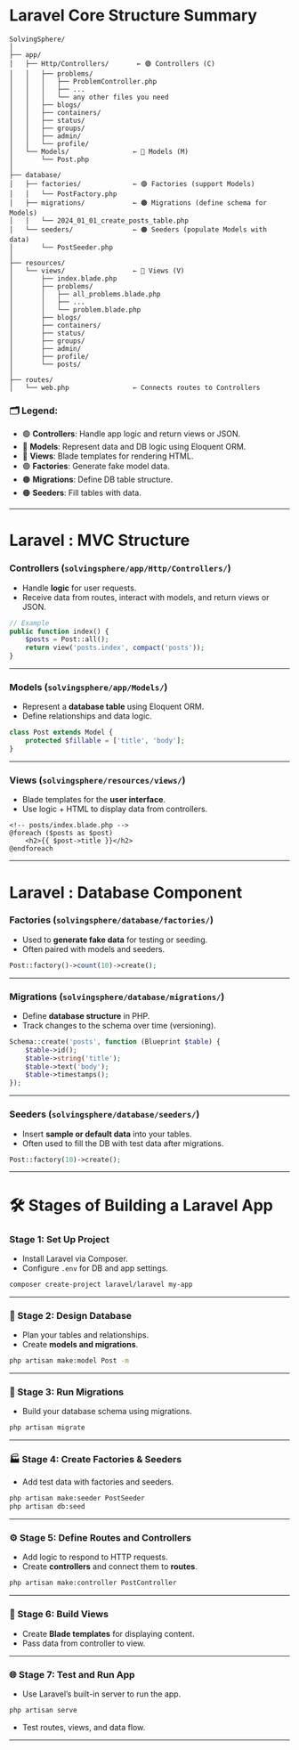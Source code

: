 

# Laravel Core Structure Summary
```
SolvingSphere/
│
├── app/
│   ├── Http/Controllers/       ← 🟢 Controllers (C)
│   │   ├── problems/
│   │   │   ├── ProblemController.php
│   │   │   ├── ...
│   │   │   └── any other files you need
│   │   ├── blogs/
│   │   ├── containers/
│   │   ├── status/
│   │   ├── groups/
│   │   ├── admin/
│   │   └── profile/
│   └── Models/                ← 🔵 Models (M)
│       └── Post.php
│
├── database/
│   ├── factories/             ← 🟣 Factories (support Models)
│   │   └── PostFactory.php
│   ├── migrations/            ← 🟤 Migrations (define schema for Models)
│   │   └── 2024_01_01_create_posts_table.php
│   └── seeders/               ← 🟠 Seeders (populate Models with data)
│       └── PostSeeder.php
│
├── resources/
│   └── views/                 ← 🔴 Views (V)
│       ├── index.blade.php
│       ├── problems/
│       │   ├── all_problems.blade.php
│       │   ├── ...
│       │   └── problem.blade.php
│       ├── blogs/
│       ├── containers/
│       ├── status/
│       ├── groups/
│       ├── admin/
│       ├── profile/
│       └── posts/
│
├── routes/
│   └── web.php                ← Connects routes to Controllers
```

### 🗂️ Legend:
* 🟢 **Controllers**: Handle app logic and return views or JSON.
* 🔵 **Models**: Represent data and DB logic using Eloquent ORM.
* 🔴 **Views**: Blade templates for rendering HTML.
* 🟣 **Factories**: Generate fake model data.
* 🟤 **Migrations**: Define DB table structure.
* 🟠 **Seeders**: Fill tables with data.
---

# Laravel : MVC Structure

### **Controllers** (`solvingsphere/app/Http/Controllers/`)
* Handle **logic** for user requests.
* Receive data from routes, interact with models, and return views or JSON.
```php
// Example
public function index() {
    $posts = Post::all();
    return view('posts.index', compact('posts'));
}
```
---

### **Models** (`solvingsphere/app/Models/`)
* Represent a **database table** using Eloquent ORM.
* Define relationships and data logic.
```php
class Post extends Model {
    protected $fillable = ['title', 'body'];
}
```
---

### **Views** (`solvingsphere/resources/views/`)
* Blade templates for the **user interface**.
* Use logic + HTML to display data from controllers.
```blade
<!-- posts/index.blade.php -->
@foreach ($posts as $post)
    <h2>{{ $post->title }}</h2>
@endforeach
```
---

# Laravel : Database Component
### **Factories** (`solvingsphere/database/factories/`)
* Used to **generate fake data** for testing or seeding.
* Often paired with models and seeders.
```php
Post::factory()->count(10)->create();
```
---

### **Migrations** (`solvingsphere/database/migrations/`)
* Define **database structure** in PHP.
* Track changes to the schema over time (versioning).
```php
Schema::create('posts', function (Blueprint $table) {
    $table->id();
    $table->string('title');
    $table->text('body');
    $table->timestamps();
});
```
---

### **Seeders** (`solvingsphere/database/seeders/`)
* Insert **sample or default data** into your tables.
* Often used to fill the DB with test data after migrations.
```php
Post::factory(10)->create();
```
---



# 🛠️ Stages of Building a Laravel App

### Stage 1: **Set Up Project**
* Install Laravel via Composer.
* Configure `.env` for DB and app settings.
```bash
composer create-project laravel/laravel my-app
```
---

### 🧱 Stage 2: **Design Database**
* Plan your tables and relationships.
* Create **models and migrations**.
```bash
php artisan make:model Post -m
```
---

### 📂 Stage 3: **Run Migrations**
* Build your database schema using migrations.
```bash
php artisan migrate
```
---

### 🏭 Stage 4: **Create Factories & Seeders**
* Add test data with factories and seeders.
```bash
php artisan make:seeder PostSeeder
php artisan db:seed
```
---

### ⚙️ Stage 5: **Define Routes and Controllers**
* Add logic to respond to HTTP requests.
* Create **controllers** and connect them to **routes**.
```bash
php artisan make:controller PostController
```
---

### 🧠 Stage 6: **Build Views**
* Create **Blade templates** for displaying content.
* Pass data from controller to view.
---

### 🌐 Stage 7: **Test and Run App**
* Use Laravel’s built-in server to run the app.
```bash
php artisan serve
```
* Test routes, views, and data flow.
---
